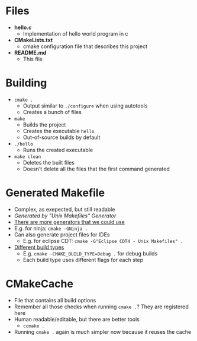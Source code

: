# Files

* **hello.c**
  * Implementation of hello world program in c
* **CMakeLists.txt**
  * cmake configuration file that describes this project
* **README.md**
  * This file

# Building

* `cmake .`
  * Output similar to `./configure` when using autotools
  * Creates a bunch of files
* `make`
  * Builds the project
  * Creates the executable `hello`
  * Out-of-source builds by default
* `./hello`
  * Runs the created executable
* `make clean`
  * Deletes the built files
  * Doesn't delete all the files that the first command generated

# Generated Makefile

* Complex, as exepected, but still readable
* *Generated by "Unix Makefiles" Generator*
 * [There are more generators that we could use](http://www.cmake.org/cmake/help/v3.0/manual/cmake-generators.7.html)
  * E.g. for ninja: `cmake –GNinja .`
* Can also generate project files for IDEs
  * E.g. for eclipse CDT: `cmake -G"Eclipse CDT4 - Unix Makefiles" .`
* [Different build types](http://www.cmake.org/cmake/help/v2.8.12/cmake.html#variable:CMAKE_BUILD_TYPE)
  * E.g. `cmake -CMAKE_BUILD_TYPE=Debug .` for debug builds
  * Each build type uses different flags for each step

# CMakeCache

* File that contains all build options
* Remember all those checks when running `cmake .`?  They are registered here
* Human readable/editable, but there are better tools
  * `ccmake .`
* Running `cmake .` again is much simpler now because it reuses the cache
